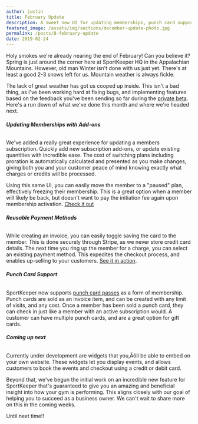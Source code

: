 ```yaml
---
author: justin
title: February Update
description: A sweet new UI for updating memberships, punch card support, reusable payment methods, and a hint at what's coming next. 
featured_image: /assets/img/sections/december-update-photo.jpg
permalink: /posts/8-february-update
date: 2019-02-24
---
```


Holy smokes we're already nearing the end of February! Can you believe it? Spring is just around the corner here at SportKeeper HQ in the Appalachian Mountains. However, old man Winter isn't done with us just yet. There's at least a good 2-3 snows left for us. Mountain weather is always fickle.

The lack of great weather has got us cooped up inside. This isn't a bad thing, as I've been working hard at fixing bugs, and implementing features based on the feedback you've been sending so far during the [private beta](https://sport-keeper.com/beta). Here's a run down of what we've done this month and where we're headed next.

###### **Updating Memberships with Add-ons**
We've added a really great experience for updating a members subscription. Quickly add new subscription add-ons, or update existing quantities with incredible ease. The cost of switching plans including proration is automatically calculated and presented as you make changes, giving both you and your customer peace of mind knowing exactly what charges or credits will be processed.

Using this same UI, you can easily move the member to a "paused" plan, effectively freezing their membership. This is a great option when a member will likely be back, but doesn't want to pay the initiation fee again upon membership activation. [Check it out](https://twitter.com/nphaskins/status/1091454443810369537)

###### **Reusable Payment Methods**
While creating an invoice, you can easily toggle saving the card to the member. This is done securely through Stripe, as we never store credit card details. The next time you ring up the member for a charge, you can select an existing payment method. This expedites the checkout process, and enables up-selling to your customers. [See it in action](https://twitter.com/nphaskins/status/1094283680007233538).

###### **Punch Card Support**
SportKeeper now supports [punch card passes](https://docs.sport-keeper.com/components/invoices/punch-cards) as a form of membership. Punch cards are sold as an invoice item, and can be created with any limit of visits, and any cost. Once a member has been sold a punch card, they can check in just like a member with an active subscription would. A customer can have multiple punch cards, and are a great option for gift cards.

###### **Coming up next**
Currently under development are widgets that you‚Äôll be able to embed on your own website. These widgets let you display events, and allows customers to book the events and checkout using a credit or debit card.

Beyond that, we've begun the initial work on an incredible new feature for SportKeeper that's guaranteed to give you an amazing and beneficial insight into how your gym is performing. This aligns closely with our goal of helping you to succeed as a business owner. We can't wait to share more on this in the coming weeks.

Until next time!!